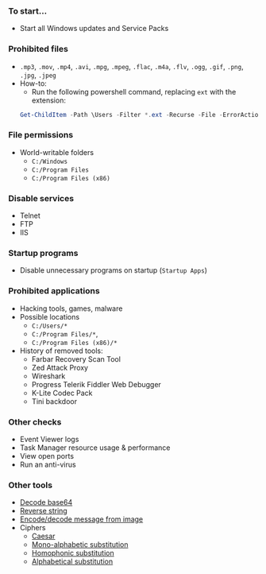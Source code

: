 ### To start...
* Start all Windows updates and Service Packs

### Prohibited files
* `.mp3`, `.mov`, `.mp4`, `.avi`, `.mpg`, `.mpeg`, `.flac`, `.m4a`, `.flv`, `.ogg`, `.gif`, `.png`, `.jpg`, `.jpeg`
* How-to:
	* Run the following powershell command, replacing `ext` with the extension:
	```powershell
	Get-ChildItem -Path \Users -Filter *.ext -Recurse -File -ErrorAction 'SilentlyContinue' | ForEach-Object { $_.FullName }
	```

### File permissions
* World-writable folders
	* `C:/Windows`
	* `C:/Program Files`
	* `C:/Program Files (x86)`

### Disable services
* Telnet
* FTP
* IIS

### Startup programs
* Disable unnecessary programs on startup (`Startup Apps`)

### Prohibited applications
* Hacking tools, games, malware
* Possible locations
	* `C:/Users/*`
	* `C:/Program Files/*`,
	* `C:/Program Files (x86)/*`
* History of removed tools:
	* Farbar Recovery Scan Tool
	* Zed Attack Proxy
	* Wireshark
	* Progress Telerik Fiddler Web Debugger
	* K-Lite Codec Pack
	* Tini backdoor

### Other checks
* Event Viewer logs
* Task Manager resource usage & performance
* View open ports
* Run an anti-virus

### Other tools
* [Decode base64](https://onlineutf8tools.com/convert-base64-to-utf8)
* [Reverse string](https://codebeautify.org/reverse-string)
* [Encode/decode message from image](https://stylesuxx.github.io/steganography/)
* Ciphers
	* [Caesar](https://www.boxentriq.com/code-breaking/caesar-cipher)
	* [Mono-alphabetic substitution](https://www.guballa.de/substitution-solver)
	* [Homophonic substitution](https://www.dcode.fr/homophonic-cipher)
	* [Alphabetical substitution](https://cryptii.com/pipes/alphabetical-substitution)
